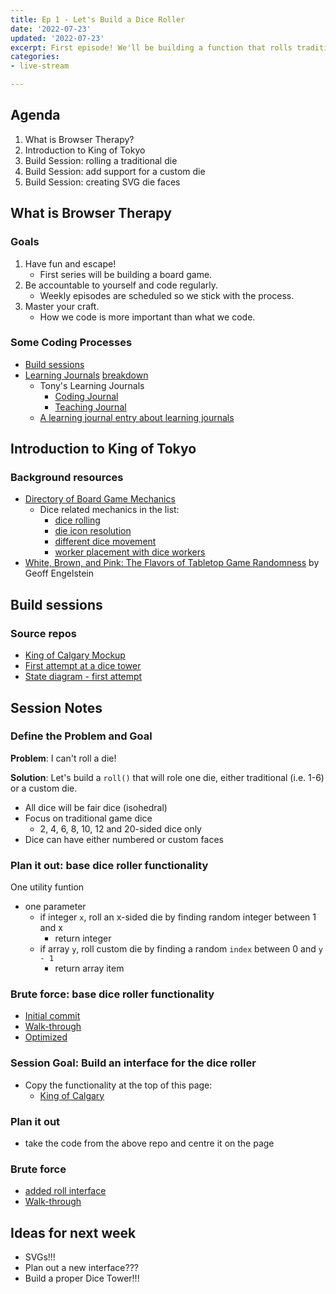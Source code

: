 ```yaml
---
title: Ep 1 - Let's Build a Dice Roller
date: '2022-07-23'
updated: '2022-07-23'
excerpt: First episode! We'll be building a function that rolls traditional and custom dice.
categories: 
- live-stream

---
```


## Agenda
1. What is Browser Therapy?
2. Introduction to King of Tokyo
3. Build Session: rolling a traditional die
4. Build Session: add support for a custom die
5. Build Session: creating SVG die faces

## What is Browser Therapy
### Goals
1. Have fun and escape!
    - First series will be building a board game.
2. Be accountable to yourself and code regularly.
    - Weekly episodes are scheduled so we stick with the process.
3. Master your craft.
    - How we code is more important than what we code.

### Some Coding Processes
- [Build sessions](https://gist.github.com/acidtone/271634bbc2c1b1b6b6ace82306480e2e)
- [Learning Journals](https://bigthink.com/the-present/learning-journals/) [breakdown](https://acidtone.github.io/teaching-journal/breakdowns/how-learning-journals-can-help-students-grow.html)
    - Tony's Learning Journals
        - [Coding Journal](https://acidtone.github.io/code-journal/)
        - [Teaching Journal](https://acidtone.github.io/teaching-journal/)
    - [A learning journal entry about learning journals](https://acidtone.github.io/teaching-journal/#jan-15-2022)

## Introduction to King of Tokyo
### Background resources
- [Directory of Board Game Mechanics](https://boardgamegeek.com/browse/boardgamemechanic)
    - Dice related mechanics in the list:
        - [dice rolling](https://boardgamegeek.com/boardgamemechanic/2072/dice-rolling)
        - [die icon resolution](https://boardgamegeek.com/boardgamemechanic/2856/die-icon-resolution)
        - [different dice movement](https://boardgamegeek.com/boardgamemechanic/2950/different-dice-movement)
        - [worker placement with dice workers](https://boardgamegeek.com/boardgamemechanic/2935/worker-placement-dice-workers)
- [White, Brown, and Pink: The Flavors of Tabletop Game Randomness](https://www.youtube.com/watch?v=qXn3tGBztVc) by Geoff Engelstein

## Build sessions
### Source repos
- [King of Calgary Mockup](https://github.com/acidtone/king-of-calgary)
- [First attempt at a dice tower](https://github.com/acidtone/dice-tower-vanilla)
- [State diagram - first attempt](https://acidtone.github.io/code-journal/#june-3-2022)

## Session Notes
### Define the Problem and Goal
**Problem**: I can't roll a die!

**Solution**: Let's build a `roll()` that will role one die, either traditional (i.e. 1-6) or a custom die.
- All dice will be fair dice (isohedral)
- Focus on traditional game dice
    - 2, 4, 6, 8, 10, 12 and 20-sided dice only
- Dice can have either numbered or custom faces

### Plan it out: base dice roller functionality
One utility funtion
- one parameter
    - if integer `x`, roll an x-sided die by finding random integer between 1 and x
        - return integer
    - if array `y`, roll custom die by finding a random `index` between 0 and `y - 1`
        - return array item

### Brute force: base dice roller functionality
- [Initial commit](https://github.com/acidtone/dice-roller-vanilla/commit/02a21504f6e14a21521b4b29515f9b705273dd5f)
- [Walk-through](https://github.com/acidtone/dice-roller-vanilla/commit/6d4099701ef995bfb849ebfd6d88ee40d8782701)
- [Optimized](https://github.com/acidtone/dice-roller-vanilla/commit/8b15401cf7306fbc329e56ee3c268cab54f7308d)

### Session Goal: Build an interface for the dice roller
- Copy the functionality at the top of this page:
    - [King of Calgary](https://github.com/acidtone/king-of-calgary)

### Plan it out
- take the code from the above repo and centre it on the page

### Brute force
- [added roll interface](https://github.com/acidtone/dice-roller-vanilla/commit/133b6c4134aedac75f5bd436852881eac3a0e446)
- [Walk-through](https://github.com/acidtone/dice-roller-vanilla/commit/491d19c6d40ae151a805b0bfd573b35d6853d06b)

## Ideas for next week
- SVGs!!!
- Plan out a new interface???
- Build a proper Dice Tower!!!